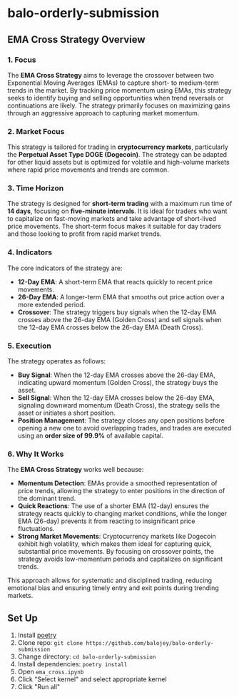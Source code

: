 # balo-orderly-submission

## EMA Cross Strategy Overview

### 1. **Focus**
The **EMA Cross Strategy** aims to leverage the crossover between two Exponential Moving Averages (EMAs) to capture short- to medium-term trends in the market. By tracking price momentum using EMAs, this strategy seeks to identify buying and selling opportunities when trend reversals or continuations are likely. The strategy primarily focuses on maximizing gains through an aggressive approach to capturing market momentum.

### 2. **Market Focus**
This strategy is tailored for trading in **cryptocurrency markets**, particularly the **Perpetual Asset Type DOGE (Dogecoin)**. The strategy can be adapted for other liquid assets but is optimized for volatile and high-volume markets where rapid price movements and trends are common.

### 3. **Time Horizon**
The strategy is designed for **short-term trading** with a maximum run time of **14 days**, focusing on **five-minute intervals**. It is ideal for traders who want to capitalize on fast-moving markets and take advantage of short-lived price movements. The short-term focus makes it suitable for day traders and those looking to profit from rapid market trends.

### 4. **Indicators**
The core indicators of the strategy are:
- **12-Day EMA**: A short-term EMA that reacts quickly to recent price movements.
- **26-Day EMA**: A longer-term EMA that smooths out price action over a more extended period.
- **Crossover**: The strategy triggers buy signals when the 12-day EMA crosses above the 26-day EMA (Golden Cross) and sell signals when the 12-day EMA crosses below the 26-day EMA (Death Cross).

### 5. **Execution**
The strategy operates as follows:
- **Buy Signal**: When the 12-day EMA crosses above the 26-day EMA, indicating upward momentum (Golden Cross), the strategy buys the asset.
- **Sell Signal**: When the 12-day EMA crosses below the 26-day EMA, signaling downward momentum (Death Cross), the strategy sells the asset or initiates a short position.
- **Position Management**: The strategy closes any open positions before opening a new one to avoid overlapping trades, and trades are executed using an **order size of 99.9%** of available capital.

### 6. **Why It Works**
The **EMA Cross Strategy** works well because:
- **Momentum Detection**: EMAs provide a smoothed representation of price trends, allowing the strategy to enter positions in the direction of the dominant trend.
- **Quick Reactions**: The use of a shorter EMA (12-day) ensures the strategy reacts quickly to changing market conditions, while the longer EMA (26-day) prevents it from reacting to insignificant price fluctuations.
- **Strong Market Movements**: Cryptocurrency markets like Dogecoin exhibit high volatility, which makes them ideal for capturing quick, substantial price movements. By focusing on crossover points, the strategy avoids low-momentum periods and capitalizes on significant trends.

This approach allows for systematic and disciplined trading, reducing emotional bias and ensuring timely entry and exit points during trending markets.

## Set Up
1. Install [poetry](https://python-poetry.org/)
2. Clone repo: `git clone https://github.com/balojey/balo-orderly-submission`
3. Change directory: `cd balo-orderly-submission`
4. Install dependencies: `poetry install`
5. Open `ema_cross.ipynb`
6. Click "Select kernel" and select appropriate kernel
7. Click "Run all"